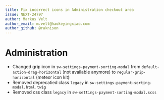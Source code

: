 ```yaml
---
title: Fix incorrect icons in Administration checkout area
issue: NEXT-24797
author: Markus Velt
author_email: m.velt@haokeyingxiao.com
author_github: @raknison
---
```

# Administration
* Changed grip icon in `sw-settings-payment-sorting-modal` from `default-action-drag-horizontal` (not available anymore) to `regular-grip-horizontal` (meteor icon kit)
* Removed deprecatied class `legacy` in `sw-settings-payment-sorting-modal.html.twig`
* Removed css class `legacy` in `sw-settings-payment-sorting-modal.scss`
